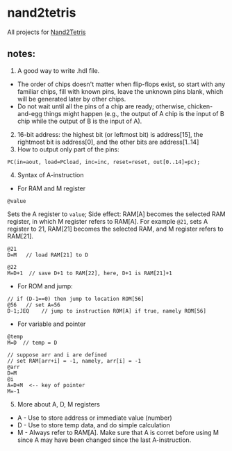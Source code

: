 # nand2tetris
All projects for [Nand2Tetris](http://www.nand2tetris.org/)

## notes:
1. A good way to write .hdl file. 
* The order of chips doesn't matter when flip-flops exist, so start with any familiar chips, fill with known pins, leave the unknown pins blank, which will be generated later by other chips. 
* Do not wait until all the pins of a chip are ready; otherwise, chicken-and-egg things might happen (e.g., the output of A chip is the input of B chip while the output of B is the input of A).
2. 16-bit address: the highest bit (or leftmost bit) is address[15], the rightmost bit is address[0], and the other bits are address[1..14]
3. How to output only part of the pins:
```hack
PC(in=aout, load=PCload, inc=inc, reset=reset, out[0..14]=pc);
```
4. Syntax of A-instruction
* For RAM and M register
```hack
@value
```
Sets the A register to `value`; Side effect: RAM[A] becomes the selected RAM register, in which M register refers to RAM[A].  For example `@21`, sets A register to 21, RAM[21] becomes the selected RAM, and M register refers to RAM[21].
```hack
@21
D=M   // load RAM[21] to D

@22
M=D+1  // save D+1 to RAM[22], here, D+1 is RAM[21]+1
```
* For ROM and jump:
```hack
// if (D-1==0) then jump to location ROM[56]
@56   // set A=56
D-1;JEQ    // jump to instruction ROM[A] if true, namely ROM[56]
```
* For variable and pointer
```hack
@temp
M=D  // temp = D

// suppose arr and i are defined
// set RAM[arr+i] = -1, namely, arr[i] = -1
@arr   
D=M
@i
A=D+M  <-- key of pointer
M=-1
```
5. More about A, D, M registers
* A - Use to store address or immediate value (number)
* D - Use to store temp data, and do simple calculation
* M - Always refer to RAM[A]. Make sure that A is corret before using M since A may have been changed since the last A-instruction.



